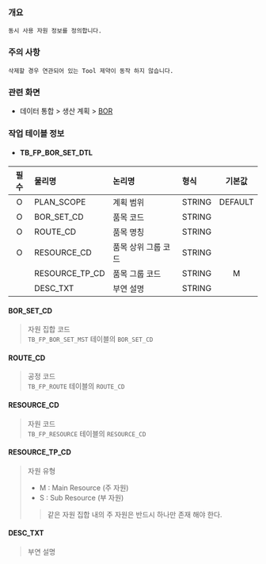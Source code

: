 ### 개요
    동시 사용 자원 정보를 정의합니다.

### 주의 사항
    삭제할 경우 연관되어 있는 Tool 제약이 동작 하지 않습니다.

### 관련 화면
- 데이터 통합 > 생산 계획 > [BOR](#/dataintegration/factoryplan/bor)

### 작업 테이블 정보
- #### TB_FP_BOR_SET_DTL


| 필수 | 물리명            | 논리명       | 형식     |    기본값    |
|:--:|:---------------|:----------|:-------|:---------:|
| O  | PLAN_SCOPE        | 계획 범위    | STRING | DEFAULT    |
| O  | BOR_SET_CD        | 품목 코드    | STRING |           |
| O  | ROUTE_CD | 품목 명칭     | STRING |           |
| O  | RESOURCE_CD       | 품목 상위 그룹 코드 | STRING |           |
|    | RESOURCE_TP_CD        | 품목 그룹 코드    | STRING | M          |
|    | DESC_TXT        | 부연 설명    | STRING |           |

#### BOR_SET_CD
> 자원 집합 코드  
> `TB_FP_BOR_SET_MST` 테이블의 `BOR_SET_CD`

#### ROUTE_CD
> 공정 코드  
> `TB_FP_ROUTE` 테이블의 `ROUTE_CD`

#### RESOURCE_CD
> 자원 코드  
> `TB_FP_RESOURCE` 테이블의 `RESOURCE_CD`

#### RESOURCE_TP_CD
> 자원 유형
> - M : Main Resource (주 자원)
> - S : Sub Resource (부 자원)
> > 같은 자원 집합 내의 주 자원은 반드시 하나만 존재 해야 한다.

#### DESC_TXT
> 부연 설명
